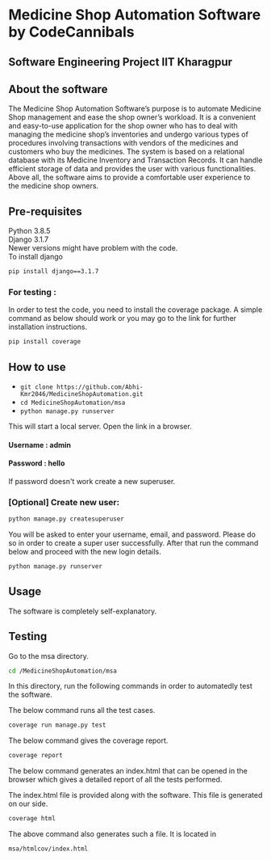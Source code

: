 # Medicine Shop Automation Software by CodeCannibals
## Software Engineering Project IIT Kharagpur

## About the software


The Medicine Shop Automation Software’s purpose is to automate Medicine Shop management and ease the shop owner’s workload. It is a convenient and easy-to-use application for the shop owner who has to deal with managing the medicine shop’s inventories and undergo various types of procedures involving transactions with vendors of the medicines and customers who buy the medicines. The system is based on a relational database with its Medicine Inventory and Transaction Records. It can handle efficient storage of data and provides the user with various functionalities. Above all, the software aims to provide a comfortable user experience to the medicine shop owners.


## Pre-requisites
Python 3.8.5  
Django 3.1.7  
Newer versions might have problem with the code.  
To install django  
```bash
pip install django==3.1.7
```


### For testing : 


In order to test the code, you need to install the coverage package. A simple command as below should work or you may go to the link for further installation instructions.



```bash
pip install coverage
```
## How to use
- `git clone https://github.com/Abhi-Kmr2046/MedicineShopAutomation.git`
- `cd MedicineShopAutomation/msa`
- `python manage.py runserver`

This will start a local server. Open the link in a browser. 

#### Username : admin
#### Password : hello

If password doesn't work create a new superuser.
### [Optional] Create new user:
 
```bash
python manage.py createsuperuser
```
You will be asked to enter your username, email, and password. Please do so in order to create a super user successfully. After that run the command below and proceed with the new login details.

```bash
python manage.py runserver
```

## Usage

The software is completely self-explanatory.

## Testing

Go to the msa directory.

```bash
cd /MedicineShopAutomation/msa
```
In this directory, run the following commands in order to automatedly test the software.

The below command runs all the test cases.

```bash
coverage run manage.py test
```
The below command gives the coverage report.

```bash
coverage report
```
The below command generates an index.html that can be opened in the browser which gives a detailed report of all the tests performed.

The index.html file is provided along with the software. This file is generated on our side.

```bash
coverage html
```

The above command also generates such a file. It is located in 
```bash
msa/htmlcov/index.html
```
